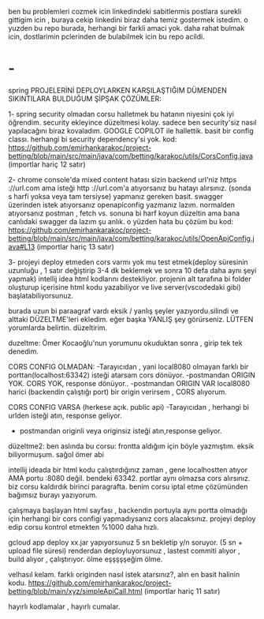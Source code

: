 ben bu problemleri cozmek icin linkedindeki sabitlenmis postlara surekli gittigim icin , buraya cekip linkedini biraz daha temiz gostermek istedim. o yuzden bu repo burada, herhangi bir farkli amaci yok. daha rahat bulmak icin, dostlarimin pclerinden de bulabilmek icin bu repo acildi.
# -

spring PROJELERİNİ DEPLOYLARKEN KARŞILAŞTIĞIM DÜMENDEN SIKINTILARA BULDUĞUM ŞİPŞAK ÇÖZÜMLER:

1- spring security olmadan corsu halletmek
bu hatanın niyesini çok iyi öğrendim. security ekleyince düzeltmesi kolay. sadece ben security'siz nasıl yapılacağını biraz kovaladım. GOOGLE COPILOT ile hallettik. basit bir config classı. herhangi bi security dependency'si yok.
kod: https://github.com/emirhankarakoc/project-betting/blob/main/src/main/java/com/betting/karakoc/utils/CorsConfig.java (importlar hariç 12 satır)

2- chrome console'da mixed content hatası
sizin backend url'niz https ://url.com ama isteği http ://url.com'a atıyorsanız bu hatayı alırsınız. (sonda s harfi yoksa veya tam tersiyse) yapmanız gereken basit. swagger üzerinden istek atıyorsanız openapiconfig yazmanız lazım.
normalden atıyorsanız postman , fetch vs. sonuna bi harf koyun düzeltin ama bana canlıdaki swagger da lazım şu anlık. o yüzden hata bu çözüm bu
kod: https://github.com/emirhankarakoc/project-betting/blob/main/src/main/java/com/betting/karakoc/utils/OpenApiConfig.java#L13 (importlar hariç 13 satır)


3- projeyi deploy etmeden cors varmı yok mu test etmek(deploy süresinin uzunluğu , 1 satır değiştirip 3-4 dk beklemek ve sonra 10 defa daha aynı şeyi yapmak)
intellij idea html kodlarını destekliyor. projenin alt tarafına bi folder oluşturup içerisine html kodu yazabiliyor ve live server(vscodedaki gibi) başlatabiliyorsunuz.

burada uzun bi paraagraf vardı eksik / yanlış şeyler yazıyordu.silindi ve alttaki DÜZELTME'leri ekledim. eğer başka YANLIŞ şey görürseniz. LÜTFEN yorumlarda belirtin. düzeltirim.

duzeltme:
Ömer Kocaoğlu'nun yorumunu okuduktan sonra , girip tek tek denedim.

CORS CONFIG OLMADAN:
-Tarayıcıdan , yani local8080 olmayan farklı bir porttan(localhost:63342) isteği atarsam cors dönüyor. 
-postmandan ORIGIN YOK. CORS YOK, response dönüyor..
-postmandan ORIGIN VAR local8080 harici (backendin çalıştığı port) bir origin verirsem , CORS alıyorum.

CORS CONFIG VARSA (herkese açık. public api)
-Tarayıcıdan , herhangi bi urlden isteği atın, response geliyor.
- postmandan originli veya originsiz isteği atın,response geliyor.

düzeltme2:
ben aslında bu corsu: frontta aldığım için böyle yazmıştım. eksik biliyormuşum. sağol ömer abi


intellij ideada bir html kodu çalıştırdığınız zaman , gene localhostten atıyor AMA portu :8080 değil. bendeki 63342. portlar aynı olmazsa cors alırsınız. biz corsu kaldırdık birinci paragrafta. benim corsu iptal etme çözümünden bağımsız burayı yazıyorum.

çalışmaya başlayan html sayfası , backendin portuyla aynı portta olmadığı için herhangi bir cors configi yapmadıysanız cors alacaksınız. projeyi deploy edip corsu kontrol etmekten %1000 daha hızlı.

 gcloud app deploy xx.jar yapıyorsunuz 5 sn bekletip y/n soruyor. (5 sn + upload file süresi)
renderdan deployluyorsunuz , lastest commiti alıyor , build alıyor , çalıştırıyor. ölme eşşşşşeğim ölme. 

velhasıl kelam.
farklı originden nasıl istek atarsınız?, alın en basit halinin kodu.
https://github.com/emirhankarakoc/project-betting/blob/main/xyz/simpleApiCall.html
(importlar hariç 11 satır)

hayırlı kodlamalar , hayırlı cumalar.
